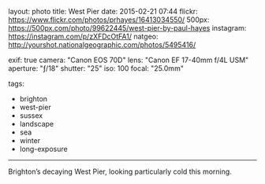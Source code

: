 layout: photo
title: West Pier
date: 2015-02-21 07:44
flickr: https://www.flickr.com/photos/prhayes/16413034550/
500px: https://500px.com/photo/99622445/west-pier-by-paul-hayes
instagram: https://instagram.com/p/zXFDcOtFA1/
natgeo: http://yourshot.nationalgeographic.com/photos/5495416/

exif: true
camera: "Canon EOS 70D"
lens: "Canon EF 17-40mm f/4L USM"
aperture: "ƒ/18"
shutter: "25"
iso: 100
focal: "25.0mm"

tags:
  - brighton
  - west-pier
  - sussex
  - landscape
  - sea
  - winter
  - long-exposure
---

Brighton’s decaying West Pier, looking particularly cold this morning.
